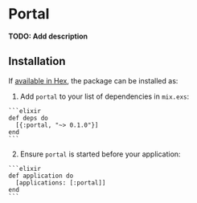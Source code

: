# Portal

**TODO: Add description**

## Installation

If [available in Hex](https://hex.pm/docs/publish), the package can be installed as:

  1. Add `portal` to your list of dependencies in `mix.exs`:

    ```elixir
    def deps do
      [{:portal, "~> 0.1.0"}]
    end
    ```

  2. Ensure `portal` is started before your application:

    ```elixir
    def application do
      [applications: [:portal]]
    end
    ```


